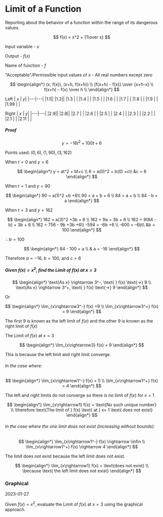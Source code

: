 # Limit of a Function

Reporting about the behavior of a function within the range of its dangerous values.

$$
f(x) = x^2 + {1\over x}
$$

Input variable - $x$

Output - $f(x)$

Name of function - $f$

"Acceptable"/Permissible input values of x - All real numbers except zero

$$
\begin{align*}
(x, f(x)), (x+h, f(x+h)) \\
{f(x+h) - f(x)} \over {x+h-x} \\
f(x+h) - f(x) \over h \\
\end{align*}
$$

Left
| $x$ | $y$|
|---|---|
|1.1||
|1.2||
|1.3 | |
|1.4 | |
|1.5 | |
|1.6 | |
|1.7 | |
|1.8 | |
|1.9 | |
|1.99 | |

Right
| $x$ | $y$|
|---|---|
|2.9||
|2.8||
|2.7 | |
|2.6 | |
|2.5 | |
|2.4 | |
|2.3 | |
|2.2 | |
|2.1 | |
|2.11 | |

##### Proof

$$
y= -16t^2+100t+6
$$

Points used:
$(0,6),(1, 90),(3, 162)$

When $t=0$ and $y=6$

$$
\begin{align*}
y = at^2 + bt+c \\
6 = a(0)^2 + b(0) +c\\
&c = 6
\end{align*}
$$

When $t=1$ and $y=90$

$$
\begin{align*}
90 = a(1)^2 +b +6\\
90 = a + b + 6 \\
84 = a + b \\
84 - b = a
\end{align*}
$$

When $t=3$ and $y=162$

$$
\begin{align*}
162 = a(3)^2 +3b + 6 \\
162 = 9a + 3b + 6 \\
162 = 9(84 - b) + 3b + 6 \\
162 = 756 - 9b +3b +6\\
-594 = -6b +6 \\
-600 = -6b\\
&b = 100
\end{align*}
$$

$\therefore$ $b = 100$

$$
\begin{align*}
84 - 100 = a \\
& a = -16
\end{align*}
$$

Therefore $a=-16$, $b=100$, and $c=6$

##### Given $f(x) = x^2$, find the Limit of $f(x)$ at $x=3$

$$
\begin{align*}
\text{As x} \rightarrow 3^-, \text{ } f(x) \text{->} 9 \\
\text{As x} \rightarrow 3^+, \text{ } f(x) \text{->} 9
\end{align*}
$$

Or

$$
\begin{align*}
\lim_{x\rightarrow3^-} f(x) =9 \\
\lim_{x\rightarrow3^+} f(x) = 9
\end{align*}
$$

The first $9$ is known as the left limit of $f(x)$ and the other $9$ is known as the right limit of $f(x)$

The Limit of $f(x)$ at $x=3$

$$
\begin{align*}
\lim_{x\rightarrow3} f(x) = 9
\end{align*}
$$

This is because the left limit and right limit converge.

###### In the case where:

$$
\begin{align*}
\lim_{x\rightarrow1^-} f(x) = 5 \\
\lim_{x\rightarrow1^+} f(x) = 4
\end{align*}
$$

The left and right limits do not converge so there is no limit of $f(x)$ for $x = 1$

$$
\begin{align*}
\lim_{x\rightarrow1} f(x) = \text{No such unique number} \\
\therefore \text{The limit of } f(x) \text{ at } x= 1 \text{ does not exist}
\end{align*}
$$

###### In the case where the one limit does not exist (increasing without bounds):

$$
\begin{align*}
\lim_{x\rightarrow1^-} f(x) \rightarrow \infin \\
\lim_{x\rightarrow1^+} f(x) \rightarrow 4
\end{align*}
$$

The limit does not exist because the left limit does not exist.

$$
\begin{align*}
\lim_{x\rightarrow1} f(x) = \text{does not exist} \\
\because \text{ the left limit does not exist}
\end{align*}
$$

### Graphical

2023-01-27

Given $f(x) = x^2$, evaluate the Limit of $f(x)$ at $x=3$ using the graphical approach.
